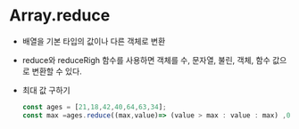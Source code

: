 # Array.reduce

- 배열을 기본 타입의 값이나 다른 객체로 변환
- reduce와 reduceRigh 함수를 사용하면 객체를 수, 문자열, 불린, 객체, 함수 값으로
  변환할 수 있다.

- 최대 값 구하기

  ```javascript
  const ages = [21,18,42,40,64,63,34];
  const max =ages.reduce((max,value)=> (value > max : value : max) ,0)
  ```
